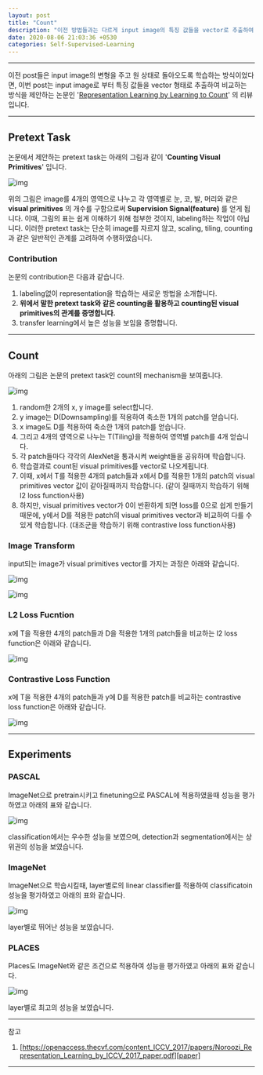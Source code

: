 ```yaml
---
layout: post
title: "Count"
description: "이전 방법들과는 다르게 input image의 특징 값들을 vector로 추출하여 비교하는 Count 논문 리뷰"
date: 2020-08-06 21:03:36 +0530
categories: Self-Supervised-Learning
---
```

---

이전 post들은 input image의 변형을 주고 원 상태로 돌아오도록 학습하는 방식이었다면, 이번 post는 input image로 부터 특징 값들을 vector 형태로 추출하여 비교하는 방식을 제안하는 논문인 '[Representation Learning by Learning to Count][paper]' 의 리뷰입니다.

---

## Pretext Task

논문에서 제안하는 pretext task는 아래의 그림과 같이 '**Counting Visual Primitives**' 입니다.

![img](https://i.imgur.com/450y4TP.png)

위의 그림은 image를 4개의 영역으로 나누고 각 영역별로 눈, 코, 발, 머리와 같은 **visual primitives** 의 개수를 구함으로써 **Supervision Signal(feature)** 를 얻게 됩니다. 이때, 그림의 표는 쉽게 이해하기 위해 첨부한 것이지, labeling하는 작업이 아닙니다. 이러한 pretext task는 단순히 image를 자르지 않고, scaling, tiling, counting과 같은 일반적인 관계를 고려하여 수행하였습니다.

### Contribution

논문의 contribution은 다음과 같습니다.
1. labeling없이 representation을 학습하는 새로운 방법을 소개합니다.
1. **위에서 말한 pretext task와 같은 counting을 활용하고 counting된 visual primitives의 관계를 증명합니다.**
1. transfer learning에서 높은 성능을 보임을 증명합니다.

---

## Count

아래의 그림은 논문의 pretext task인 count의 mechanism을 보여줍니다.

![img](https://i.imgur.com/Cl87ASi.png)

1. random한 2개의 x, y image를 select합니다.
1. y image는 D(Downsampling)를 적용하여 축소한 1개의 patch를 얻습니다.
1. x image도 D를 적용하여 축소한 1개의 patch를 얻습니다.
1. 그리고 4개의 영역으로 나누는 T(Tiling)을 적용하여 영역별 patch를 4개 얻습니다.
1. 각 patch들마다 각각의 AlexNet을 통과시켜 weight들을 공유하며 학습합니다.
1. 학습결과로 count된 visual primitives를 vector로 나오게됩니다.
1. 이때, x에서 T를 적용한 4개의 patch들과 x에서 D를 적용한 1개의 patch의 visual primitives vector 값이 같아질때까지 학습합니다. (같이 질때까지 학습하기 위해 l2 loss function사용)
1. 하지만, visual primitives vector가 0이 반환하게 되면 loss를 0으로 쉽게 만들기 때문에, y에서 D를 적용한 patch의 visual primitives vector과 비교하여 다를 수 있게 학습합니다. (대조군을 학습하기 위해 contrastive loss function사용)

### Image Transform

input되는 image가 visual primitives vector를 가지는 과정은 아래와 같습니다.

![img](https://i.imgur.com/WYkka9Q.png)

![img](https://i.imgur.com/JHAAgfp.png)

### L2 Loss Fucntion

x에 T을 적용한 4개의 patch들과 D을 적용한 1개의 patch들을 비교하는 l2 loss function은 아래와 같습니다.

![img](https://i.imgur.com/3iTS52t.png)

### Contrastive Loss Function

x에 T을 적용한 4개의 patch들과 y에 D를 적용한 patch를 비교하는 contrastive loss function은 아래와 같습니다.

![img](https://i.imgur.com/MxV8SfR.png)


---

## Experiments

### PASCAL

ImageNet으로 pretrain시키고 finetuning으로 PASCAL에 적용하였을때 성능을 평가하였고 아래의 표와 같습니다.

![img](https://i.imgur.com/XIKHhJa.png)

classification에서는 우수한 성능을 보였으며, detection과 segmentation에서는 상위권의 성능을 보였습니다.

### ImageNet

ImageNet으로 학습시킬때, layer별로의 linear classifier를 적용하여 classificatoin 성능을 평가하였고 아래의 표와 같습니다.

![img](https://i.imgur.com/2BvG8FF.png)

layer별로 뛰어난 성능을 보였습니다.

### PLACES

Places도 ImageNet와 같은 조건으로 적용하여 성능을 평가하였고 아래의 표와 같습니다.

![img](https://i.imgur.com/j00v5hq.png)

layer별로 최고의 성능을 보였습니다.

---

참고
1. [https://openaccess.thecvf.com/content_ICCV_2017/papers/Noroozi_Representation_Learning_by_ICCV_2017_paper.pdf][paper]

---

[paper]: https://openaccess.thecvf.com/content_ICCV_2017/papers/Noroozi_Representation_Learning_by_ICCV_2017_paper.pdf
